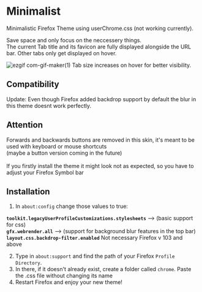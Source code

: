# Minimalist
Minimalistic Firefox Theme using userChrome.css (not working currently).

Save space and only focus on the neccessery things.
<br>The current Tab title and its favicon are fully displayed alongside the URL bar. 
Other tabs only get displayed on hover.

![ezgif com-gif-maker(1)](https://user-images.githubusercontent.com/80770571/141157882-a65e7639-3375-46fc-82b2-155ca5376e2a.gif)
Tab size increases on hover for better visibility.

## Compatibility
Update:
Even though Firefox added backdrop support by default the blur in this theme doesnt work perfectly.

## Attention
Forwards and backwards buttons are removed in this skin, it's meant to be used with keyboard or mouse shortcuts
<br>(maybe a button version coming in the future)
<br>
<br>If you firstly install the theme it might look not as expected, so you have to adjust your Firefox Symbol bar

## Installation

1. In `about:config` change those values to true:

**`toolkit.legacyUserProfileCustomizations.stylesheets`**  --> (basic support for css)
<br>**`gfx.webrender.all`** --> (support for background blur features in the top bar)
<br>**`layout.css.backdrop-filter.enabled`** Not necessary Firefox v 103 and above

2. Type in `about:support` and find the path of your Firefox `Profile Directory`.
3. In there, if it doesn't already exist, create a folder called `chrome`. Paste the .css file without changing its name
4. Restart Firefox and enjoy your new theme!

